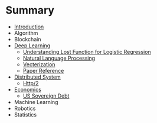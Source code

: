 # Summary

* [Introduction](README.md)
* Algorithm
* Blockchain
* [Deep Learning](deep-learning.md)
  * [Understanding Lost Function for Logistic Regression](deep-learning/loss-function-for-logistic-regression.md)
  * [Natural Language Processing](deep-learning/natural-language-processing.md)
  * [Vecterization](deep-learning/what-is-vecterization.md)
  * [Paper Reference](deep-learning/paper-reference.md)
* [Distributed System](distributed-system.md)
  * [Http/2](distributed-system/http2.md)
* [Economics](economics.md)
  * [US Sovereign Debt](economics/us-sovereign-debt.md)
* Machine Learning
* Robotics
* Statistics
